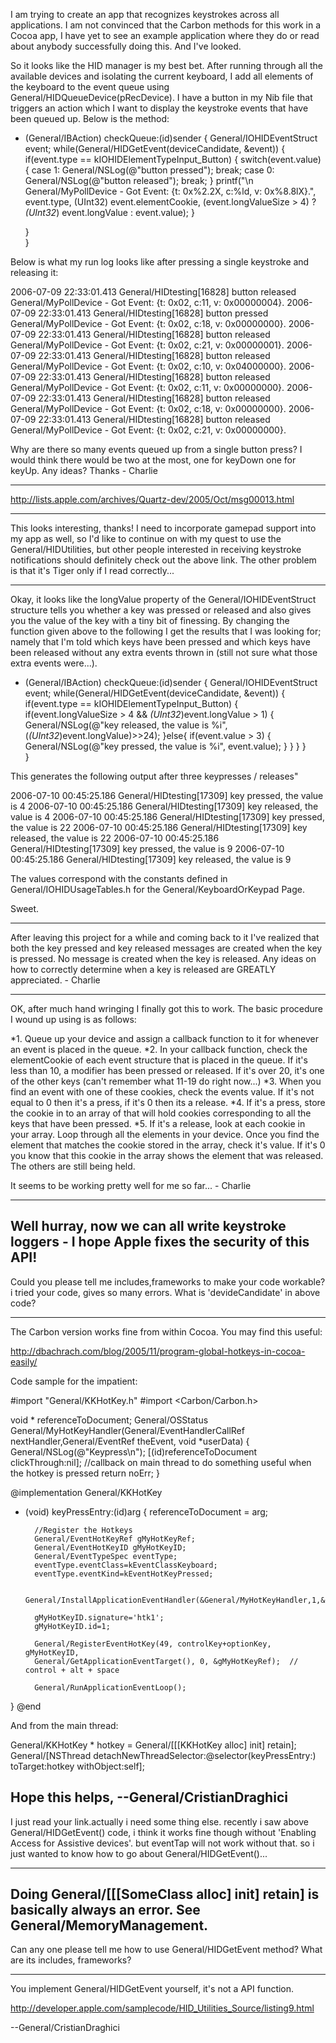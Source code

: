 

I am trying to create an app that recognizes keystrokes across all applications. I am not convinced that the Carbon methods for this work in a Cocoa app, I have yet to see an example application where they do or read about anybody successfully doing this. And I've looked.

So it looks like the HID manager is my best bet. After running through all the available devices and isolating the current keyboard, I add all elements of the keyboard to the event queue using General/HIDQueueDevice(pRecDevice). I have a button in my Nib file that triggers an action which I want to display the keystroke events that have been queued up. Below is the method:

    
- (General/IBAction) checkQueue:(id)sender {
	General/IOHIDEventStruct event;
	while(General/HIDGetEvent(deviceCandidate, &event)) {
		if(event.type == kIOHIDElementTypeInput_Button) {
			switch(event.value) {
				case 1:
					General/NSLog(@"button pressed");
					break;
				case 0:
					General/NSLog(@"button released");
					break;
			}
			printf("\n General/MyPollDevice - Got Event: {t: 0x%2.2X, c:%ld, v: 0x%8.8lX}.",
				event.type,
				(UInt32) event.elementCookie,
				(event.longValueSize > 4) ? *(UInt32*)
				event.longValue : event.value);
		}
		
	}	
}


Below is what my run log looks like after pressing a single keystroke and releasing it:

    
2006-07-09 22:33:01.413 General/HIDtesting[16828] button released
 General/MyPollDevice - Got Event: {t: 0x02, c:11, v: 0x00000004}.
2006-07-09 22:33:01.413 General/HIDtesting[16828] button pressed
 General/MyPollDevice - Got Event: {t: 0x02, c:18, v: 0x00000000}.
2006-07-09 22:33:01.413 General/HIDtesting[16828] button released
 General/MyPollDevice - Got Event: {t: 0x02, c:21, v: 0x00000001}.
2006-07-09 22:33:01.413 General/HIDtesting[16828] button released
 General/MyPollDevice - Got Event: {t: 0x02, c:10, v: 0x04000000}.
2006-07-09 22:33:01.413 General/HIDtesting[16828] button released
 General/MyPollDevice - Got Event: {t: 0x02, c:11, v: 0x00000000}.
2006-07-09 22:33:01.413 General/HIDtesting[16828] button released
 General/MyPollDevice - Got Event: {t: 0x02, c:18, v: 0x00000000}.
2006-07-09 22:33:01.413 General/HIDtesting[16828] button released
 General/MyPollDevice - Got Event: {t: 0x02, c:21, v: 0x00000000}.


Why are there so many events queued up from a single button press? I would think there would be two at the most, one for keyDown one for keyUp. Any ideas? Thanks - Charlie

----

http://lists.apple.com/archives/Quartz-dev/2005/Oct/msg00013.html

----

This looks interesting, thanks! I need to incorporate gamepad support into my app as well, so I'd like to continue on with my quest to use the General/HIDUtilities, but other people interested in receiving keystroke notifications  should definitely check out the above link. The other problem is that it's Tiger only if I read correctly... 

----

Okay, it looks like the longValue property of the General/IOHIDEventStruct structure tells you whether a key was pressed or released and also gives you the value of the key with a tiny bit of finessing. By changing the function given above to the following I get the results that I was looking for; namely that I'm told which keys have been pressed and which keys have been released without any extra events thrown in (still not sure what those extra events were...).

    
- (General/IBAction) checkQueue:(id)sender {
  General/IOHIDEventStruct event;
  while(General/HIDGetEvent(deviceCandidate, &event)) {
    if(event.type == kIOHIDElementTypeInput_Button) {
      if(event.longValueSize > 4 && *(UInt32*)event.longValue > 1) {
        General/NSLog(@"key released, the value is %i", (*(UInt32*)event.longValue)>>24);
      }else{
        if(event.value > 3) {
          General/NSLog(@"key pressed, the value is %i", event.value);
        }
      }
    }
  }		
}


This generates the following output after three keypresses / releases"

    
2006-07-10 00:45:25.186 General/HIDtesting[17309] key pressed, the value is 4
2006-07-10 00:45:25.186 General/HIDtesting[17309] key released, the value is 4
2006-07-10 00:45:25.186 General/HIDtesting[17309] key pressed, the value is 22
2006-07-10 00:45:25.186 General/HIDtesting[17309] key released, the value is 22
2006-07-10 00:45:25.186 General/HIDtesting[17309] key pressed, the value is 9
2006-07-10 00:45:25.186 General/HIDtesting[17309] key released, the value is 9


The values correspond with the constants defined in General/IOHIDUsageTables.h for the General/KeyboardOrKeypad Page.

Sweet.

----

After leaving this project for a while and coming back to it I've realized that both the key pressed and key released messages are created when the key is pressed. No message is created when the key is released. Any ideas on how to correctly determine when a key is released are GREATLY appreciated. - Charlie

----

OK, after much hand wringing I finally got this to work. The basic procedure I wound up using is as follows:

*1. Queue up your device and assign a callback function to it for whenever an event is placed in the queue.
*2. In your callback function, check the elementCookie of each event structure that is placed in the queue. If it's less than 10, a modifier has been pressed or released. If it's over 20, it's one of the other keys (can't remember what 11-19 do right now...)
*3. When you find an event with one of these cookies, check the events value. If it's not equal to 0 then it's a press, if it's 0 then its  a release.
*4. If it's a press, store the cookie in to an array of that will hold cookies corresponding to all the keys that have been pressed.
*5. If it's a release, look at each cookie in your array. Loop through all the elements in your device. Once you find the element that matches the cookie stored in the array, check it's value. If it's 0 you know that this cookie in the array shows the element that was released. The others are still being held.

It seems to be working pretty well for me so far... - Charlie

----
Well hurray, now we can all write keystroke loggers - I hope Apple fixes the security of this API!
----
Could you please tell me includes,frameworks to make your code workable? i tried your code, gives so many errors. What is 'devideCandidate' in above code? 

----
The Carbon version works fine from within Cocoa.
You may find this useful:

http://dbachrach.com/blog/2005/11/program-global-hotkeys-in-cocoa-easily/

Code sample for the impatient:

    
#import "General/KKHotKey.h"
#import <Carbon/Carbon.h>

void * referenceToDocument;
General/OSStatus General/MyHotKeyHandler(General/EventHandlerCallRef nextHandler,General/EventRef theEvent,
void *userData)
{
        General/NSLog(@"Keypress\n");
        [(id)referenceToDocument clickThrough:nil]; //callback on main thread to do something useful when the hotkey is pressed
        return noErr;
}

@implementation General/KKHotKey
- (void) keyPressEntry:(id)arg
{
        referenceToDocument = arg;

        //Register the Hotkeys
        General/EventHotKeyRef gMyHotKeyRef;
        General/EventHotKeyID gMyHotKeyID;
        General/EventTypeSpec eventType;
        eventType.eventClass=kEventClassKeyboard;
        eventType.eventKind=kEventHotKeyPressed;

        General/InstallApplicationEventHandler(&General/MyHotKeyHandler,1,&eventType,NULL,NULL);

        gMyHotKeyID.signature='htk1';
        gMyHotKeyID.id=1;

        General/RegisterEventHotKey(49, controlKey+optionKey, gMyHotKeyID,
        General/GetApplicationEventTarget(), 0, &gMyHotKeyRef);  // control + alt + space

        General/RunApplicationEventLoop();
}
@end



And from the main thread:
    
General/KKHotKey * hotkey = General/[[[KKHotKey alloc] init] retain];
General/[NSThread detachNewThreadSelector:@selector(keyPressEntry:) toTarget:hotkey withObject:self];


Hope this helps,
--General/CristianDraghici
----
I just read your link.actually i need some thing else. recently i saw above General/HIDGetEvent() code, i think it works fine though without 'Enabling Access for  Assistive devices'. but eventTap will not work without that. so i just wanted to know how to go about General/HIDGetEvent()... 

----
Doing     General/[[[SomeClass alloc] init] retain] is basically always an error. See General/MemoryManagement.
----
Can any one please tell me how to use General/HIDGetEvent method? What are its includes, frameworks?

----

You implement General/HIDGetEvent yourself, it's not a API function.

http://developer.apple.com/samplecode/HID_Utilities_Source/listing9.html

--General/CristianDraghici